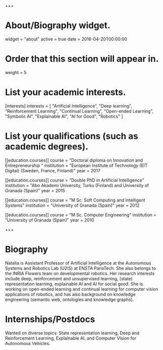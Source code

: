 +++
# About/Biography widget.
widget = "about"
active = true
date = 2016-04-20T00:00:00

# Order that this section will appear in.
weight = 5

# List your academic interests.
[interests]
  interests = [
    "Artificial Intelligence",
    "Deep learning",
    "Reinforcement Learning",
    "Continual Learning",
    "Open-ended Learning",
    "Symbolic AI",
    "Explainable AI",
    "AI for Good",
    "Robotics"
  ]

# List your qualifications (such as academic degrees).
[[education.courses]]
  course = "Doctoral diploma on Innovation and Entrepreneurship "
  institution = "European Institute of Technology (EIT Digital) (Sweden, France, Finland)"
  year = 2017

[[education.courses]]
  course = "Double PhD in Artificial Intelligence"
  institution = "Abo Akademi University, Turku (Finland) and University of Granada (Spain)"
  year = 2015

[[education.courses]]
  course = "M Sc. Soft Computing and Intelligent Systems"
  institution = "University of Granada (Spain)"
  year = 2012

[[education.courses]]
  course = "M Sc. Computer Engineering"
  institution = "University of Granada (Spain)"
  year = 2010
 
+++

# Biography

Natalia is Assistant Professor of Artificial Intelligence at the Autonomous Systems and Robotics Lab (U2IS) at ENSTA ParisTech. She also belongs to the INRIA Flowers team on developmental robotics. Her research interests include deep, reinforcement and unsupervised learning, (state) representation learning, explainable AI and AI for social good. She is working on open-ended learning and continual learning for computer vision applications of robotics, and has also background on knowledge engineering (semantic web, ontologies and knowledge graphs). 

# Internships/Postdocs
Wanted on diverse topics: State representation learning, Deep and Reinforcement Learning, Explainable AI, and Computer Vision for Autonomous Vehicles.
